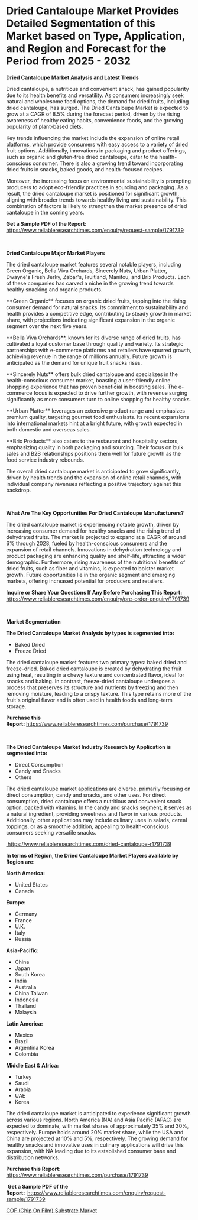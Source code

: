 <p><h1>Dried Cantaloupe Market Provides Detailed Segmentation of this Market based on Type, Application, and Region and Forecast for the Period from 2025 - 2032</h1></p><p><strong>Dried Cantaloupe Market Analysis and Latest Trends</strong></p>
<p><p>Dried cantaloupe, a nutritious and convenient snack, has gained popularity due to its health benefits and versatility. As consumers increasingly seek natural and wholesome food options, the demand for dried fruits, including dried cantaloupe, has surged. The Dried Cantaloupe Market is expected to grow at a CAGR of 8.5% during the forecast period, driven by the rising awareness of healthy eating habits, convenience foods, and the growing popularity of plant-based diets.</p><p>Key trends influencing the market include the expansion of online retail platforms, which provide consumers with easy access to a variety of dried fruit options. Additionally, innovations in packaging and product offerings, such as organic and gluten-free dried cantaloupe, cater to the health-conscious consumer. There is also a growing trend toward incorporating dried fruits in snacks, baked goods, and health-focused recipes. </p><p>Moreover, the increasing focus on environmental sustainability is prompting producers to adopt eco-friendly practices in sourcing and packaging. As a result, the dried cantaloupe market is positioned for significant growth, aligning with broader trends towards healthy living and sustainability. This combination of factors is likely to strengthen the market presence of dried cantaloupe in the coming years.</p></p>
<p><strong>Get a Sample PDF of the Report:&nbsp;</strong> <a href="https://www.reliableresearchtimes.com/enquiry/request-sample/1791739?utm_campaign=2538&utm_medium=2&utm_source=Github&utm_content=ia&utm_term=02032025&utm_id=dried-cantaloupe">https://www.reliableresearchtimes.com/enquiry/request-sample/1791739</a></p>
<p>&nbsp;</p>
<p><strong>Dried Cantaloupe Major Market Players</strong></p>
<p><p>The dried cantaloupe market features several notable players, including Green Organic, Bella Viva Orchards, Sincerely Nuts, Urban Platter, Dwayne's Fresh Jerky, Zabar's, Fruitland, Manitou, and Brix Products. Each of these companies has carved a niche in the growing trend towards healthy snacking and organic products.</p><p>**Green Organic** focuses on organic dried fruits, tapping into the rising consumer demand for natural snacks. Its commitment to sustainability and health provides a competitive edge, contributing to steady growth in market share, with projections indicating significant expansion in the organic segment over the next five years.</p><p>**Bella Viva Orchards**, known for its diverse range of dried fruits, has cultivated a loyal customer base through quality and variety. Its strategic partnerships with e-commerce platforms and retailers have spurred growth, achieving revenue in the range of millions annually. Future growth is anticipated as the demand for unique fruit snacks rises.</p><p>**Sincerely Nuts** offers bulk dried cantaloupe and specializes in the health-conscious consumer market, boasting a user-friendly online shopping experience that has proven beneficial in boosting sales. The e-commerce focus is expected to drive further growth, with revenue surging significantly as more consumers turn to online shopping for healthy snacks.</p><p>**Urban Platter** leverages an extensive product range and emphasizes premium quality, targeting gourmet food enthusiasts. Its recent expansions into international markets hint at a bright future, with growth expected in both domestic and overseas sales.</p><p>**Brix Products** also caters to the restaurant and hospitality sectors, emphasizing quality in both packaging and sourcing. Their focus on bulk sales and B2B relationships positions them well for future growth as the food service industry rebounds.</p><p>The overall dried cantaloupe market is anticipated to grow significantly, driven by health trends and the expansion of online retail channels, with individual company revenues reflecting a positive trajectory against this backdrop.</p></p>
<p>&nbsp;</p>
<p><strong>What Are The Key Opportunities For Dried Cantaloupe Manufacturers?</strong></p>
<p><p>The dried cantaloupe market is experiencing notable growth, driven by increasing consumer demand for healthy snacks and the rising trend of dehydrated fruits. The market is projected to expand at a CAGR of around 6% through 2028, fueled by health-conscious consumers and the expansion of retail channels. Innovations in dehydration technology and product packaging are enhancing quality and shelf-life, attracting a wider demographic. Furthermore, rising awareness of the nutritional benefits of dried fruits, such as fiber and vitamins, is expected to bolster market growth. Future opportunities lie in the organic segment and emerging markets, offering increased potential for producers and retailers.</p></p>
<p><strong>Inquire or Share Your Questions If Any Before Purchasing This Report:</strong> <a href="https://www.reliableresearchtimes.com/enquiry/pre-order-enquiry/1791739?utm_campaign=2538&utm_medium=2&utm_source=Github&utm_content=ia&utm_term=02032025&utm_id=dried-cantaloupe">https://www.reliableresearchtimes.com/enquiry/pre-order-enquiry/1791739</a></p>
<p>&nbsp;</p>
<p><strong>Market Segmentation</strong></p>
<p><strong>The Dried Cantaloupe Market Analysis by types is segmented into:</strong></p>
<p><ul><li>Baked Dried</li><li>Freeze Dried</li></ul></p>
<p><p>The dried cantaloupe market features two primary types: baked dried and freeze-dried. Baked dried cantaloupe is created by dehydrating the fruit using heat, resulting in a chewy texture and concentrated flavor, ideal for snacks and baking. In contrast, freeze-dried cantaloupe undergoes a process that preserves its structure and nutrients by freezing and then removing moisture, leading to a crispy texture. This type retains more of the fruit's original flavor and is often used in health foods and long-term storage.</p></p>
<p><strong>Purchase this Report:&nbsp;</strong><a href="https://www.reliableresearchtimes.com/purchase/1791739?utm_campaign=2538&utm_medium=2&utm_source=Github&utm_content=ia&utm_term=02032025&utm_id=dried-cantaloupe">https://www.reliableresearchtimes.com/purchase/1791739</a></p>
<p>&nbsp;</p>
<p><strong>The Dried Cantaloupe Market Industry Research by Application is segmented into:</strong></p>
<p><ul><li>Direct Consumption</li><li>Candy and Snacks</li><li>Others</li></ul></p>
<p><p>The dried cantaloupe market applications are diverse, primarily focusing on direct consumption, candy and snacks, and other uses. For direct consumption, dried cantaloupe offers a nutritious and convenient snack option, packed with vitamins. In the candy and snacks segment, it serves as a natural ingredient, providing sweetness and flavor in various products. Additionally, other applications may include culinary uses in salads, cereal toppings, or as a smoothie addition, appealing to health-conscious consumers seeking versatile snacks.</p></p>
<p><a href="https://www.reliableresearchtimes.com/dried-cantaloupe-r1791739?utm_campaign=2538&utm_medium=2&utm_source=Github&utm_content=ia&utm_term=02032025&utm_id=dried-cantaloupe">&nbsp;https://www.reliableresearchtimes.com/dried-cantaloupe-r1791739</a></p>
<p><strong>In terms of Region, the Dried Cantaloupe Market Players available by Region are:</strong></p>
<p>
    <p> <strong> North America: </strong>
        <ul>
            <li>United States</li>
            <li>Canada</li>
        </ul>
        </p> 
    <p> <strong> Europe: </strong>
        <ul>
            <li>Germany</li>
            <li>France</li>
            <li>U.K.</li>
            <li>Italy</li>
            <li>Russia</li>
        </ul>
        </p> 
    <p> <strong> Asia-Pacific: </strong>
        <ul>
            <li>China</li>
            <li>Japan</li>
            <li>South Korea</li>
            <li>India</li>
            <li>Australia</li>
            <li>China Taiwan</li>
            <li>Indonesia</li>
            <li>Thailand</li>
            <li>Malaysia</li>
        </ul>
        </p> 
    <p> <strong> Latin America: </strong>
        <ul>
            <li>Mexico</li>
            <li>Brazil</li>
            <li>Argentina Korea</li>
            <li>Colombia</li>
        </ul>
        </p> 
    <p> <strong> Middle East & Africa: </strong>
        <ul>
            <li>Turkey</li>
            <li>Saudi</li>
            <li>Arabia</li>
            <li>UAE</li>
            <li>Korea</li>
        </ul>
    </p>
    </p>
<p><p>The dried cantaloupe market is anticipated to experience significant growth across various regions. North America (NA) and Asia Pacific (APAC) are expected to dominate, with market shares of approximately 35% and 30%, respectively. Europe holds around 20% market share, while the USA and China are projected at 10% and 5%, respectively. The growing demand for healthy snacks and innovative uses in culinary applications will drive this expansion, with NA leading due to its established consumer base and distribution networks.</p></p>
<p><strong>Purchase this Report: </strong><a href="https://www.reliableresearchtimes.com/purchase/1791739?utm_campaign=2538&utm_medium=2&utm_source=Github&utm_content=ia&utm_term=02032025&utm_id=dried-cantaloupe">https://www.reliableresearchtimes.com/purchase/1791739</a></p>
<p>&nbsp;<strong>Get a Sample PDF of the Report:&nbsp;&nbsp;</strong><a href="https://www.reliableresearchtimes.com/enquiry/request-sample/1791739?utm_campaign=2538&utm_medium=2&utm_source=Github&utm_content=ia&utm_term=02032025&utm_id=dried-cantaloupe">https://www.reliableresearchtimes.com/enquiry/request-sample/1791739</a></p>
<p><strong></strong></p>
<p><p><a href="https://github.com/waverlyam689/Market-Research-Report-List-1/blob/main/cof-chip-on-film-substrate-market.md?utm_campaign=2538&utm_medium=2&utm_source=Github&utm_content=ia&utm_term=02032025&utm_id=dried-cantaloupe">COF (Chip On Film) Substrate Market</a></p></p>